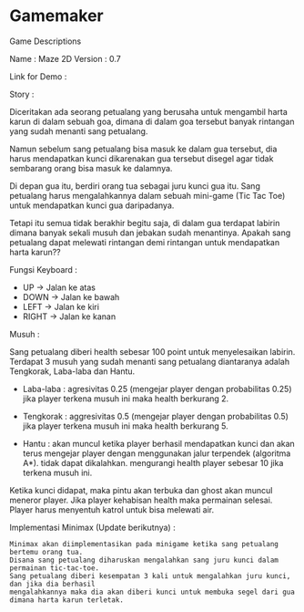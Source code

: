 # Gamemaker

Game Descriptions

Name    : Maze 2D
Version : 0.7

Link for Demo : 

Story :

  Diceritakan ada seorang petualang yang berusaha untuk mengambil harta karun 
  di dalam sebuah goa, dimana di dalam goa tersebut banyak rintangan yang 
  sudah menanti sang petualang.
  
  Namun sebelum sang petualang bisa masuk ke dalam gua tersebut, dia harus 
  mendapatkan kunci dikarenakan gua tersebut disegel agar tidak sembarang orang
  bisa masuk ke dalamnya.
  
  Di depan gua itu, berdiri orang tua sebagai juru kunci gua itu. Sang petualang 
  harus mengalahkannya dalam sebuah mini-game (Tic Tac Toe) untuk mendapatkan kunci
  gua daripadanya. 
  
  Tetapi itu semua tidak berakhir begitu saja, di dalam gua terdapat labirin dimana
  banyak sekali musuh dan jebakan sudah menantinya. Apakah sang petualang dapat 
  melewati rintangan demi rintangan untuk mendapatkan harta karun??
  
  
 Fungsi Keyboard :
   - UP    -> Jalan ke atas
   - DOWN  -> Jalan ke bawah
   - LEFT  -> Jalan ke kiri
   - RIGHT -> Jalan ke kanan
 
 
Musuh  :
  
  Sang petualang diberi health sebesar 100 point untuk menyelesaikan labirin.
  Terdapat 3 musuh yang sudah menanti sang petualang diantaranya adalah Tengkorak,
  Laba-laba dan Hantu.
  -  Laba-laba : 
	agresivitas 0.25 (mengejar player dengan probabilitas 0.25)
	jika player terkena musuh ini maka health berkurang 2.

  - Tengkorak : 
	aggresivitas 0.5 (mengejar player dengan probabilitas 0.5)
	jika player terkena musuh ini maka health berkurang 5.

  - Hantu	:
	akan muncul ketika player berhasil mendapatkan kunci dan akan terus mengejar 
	player dengan menggunakan jalur terpendek (algoritma A*). tidak dapat dikalahkan.
	mengurangi health player sebesar 10 jika terkena musuh ini.

  Ketika kunci didapat, maka pintu akan terbuka dan ghost akan muncul meneror player.
  Jika player kehabisan health maka permainan selesai.
  Player harus menyentuh katrol untuk bisa melewati air.

Implementasi Minimax (Update berikutnya) :

    Minimax akan diimplementasikan pada minigame ketika sang petualang bertemu orang tua. 
    Disana sang petualang diharuskan mengalahkan sang juru kunci dalam permainan tic-tac-toe.
    Sang petualang diberi kesempatan 3 kali untuk mengalahkan juru kunci, dan jika dia berhasil
    mengalahkannya maka dia akan diberi kunci untuk membuka segel dari gua dimana harta karun terletak.
    
    
    
